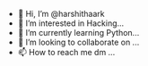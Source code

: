 - 👋 Hi, I’m @harshithaark
- 👀 I’m interested in Hacking...
- 🌱 I’m currently learning Python...
- 💞️ I’m looking to collaborate on ...
- 📫 How to reach me dm ...

<!---
harshithaark/harshithaark is a ✨ special ✨ repository because its `README.md` (this file) appears on your GitHub profile.
You can click the Preview link to take a look at your changes.
--->
